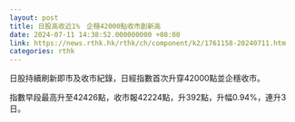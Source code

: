 ```yaml
---
layout: post
title: 日股高收近1%　企穩42000點收市創新高
date: 2024-07-11 14:38:52.000000000 +08:00
link: https://news.rthk.hk/rthk/ch/component/k2/1761158-20240711.htm
categories: rthk
---
```


日股持續刷新即市及收市紀錄，日經指數首次升穿42000點並企穩收市。

指數早段最高升至42426點，收市報42224點，升392點，升幅0.94%，連升3日。
